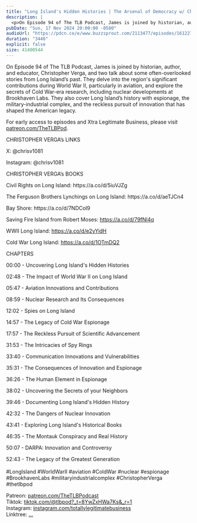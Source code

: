 ```yaml
---
title: "Long Island's Hidden Histories | The Arsenal of Democracy w/ Christopher Verga | The TLB Pod 94"
description: |
  <p>On Episode 94 of The TLB Podcast, James is joined by historian, author, and educator, Christopher Verga, and two talk about some often-overlooked stories from Long Island’s past. They delve into the region&apos;s significant contributions during World War II, particularly in aviation, and explore the secrets of Cold War-era research, including nuclear developments at Brookhaven Labs. They also cover Long Island’s history with espionage, the military-industrial complex, and the reckless pursuit of innovation that has shaped the American legacy.</p><p>For early access to episodes and Xtra Legitimate Business, please visit <a href='http://patreon.com/TheTLBPod'>patreon.com/TheTLBPod</a>.</p><p>CHRISTOPHER VERGA’s LINKS</p><p>X: @chrisv1081</p><p>Instagram: @chrisv1081</p><p>CHRISTOPHER VERGA’s BOOKS</p><p>Civil Rights on Long Island: https://a.co/d/5iuVJZg</p><p>The Ferguson Brothers Lynchings on Long Island: https://a.co/d/aeTJCn4</p><p>Bay Shore: https://a.co/d/7NDCol9</p><p>Saving Fire Island from Robert Moses: <a href='https://a.co/d/79fNI4q'>https://a.co/d/79fNI4q</a></p><p>WWII Long Island: <a href='https://a.co/d/e2yYidH'>https://a.co/d/e2yYidH</a></p><p>Cold War Long Island: <a href='https://a.co/d/1OTmDQ2'>https://a.co/d/1OTmDQ2</a></p><p>CHAPTERS</p><p>00:00 - Uncovering Long Island&apos;s Hidden Histories</p><p>02:48 - The Impact of World War II on Long Island</p><p>05:47 - Aviation Innovations and Contributions</p><p>08:59 - Nuclear Research and Its Consequences</p><p>12:02 - Spies on Long Island</p><p>14:57 - The Legacy of Cold War Espionage</p><p>17:57 - The Reckless Pursuit of Scientific Advancement</p><p>31:53 - The Intricacies of Spy Rings</p><p>33:40 - Communication Innovations and Vulnerabilities</p><p>35:31 - The Consequences of Innovation and Espionage</p><p>36:26 - The Human Element in Espionage</p><p>38:02 - Uncovering the Secrets of your Neighbors</p><p>39:46 - Documenting Long Island&apos;s Hidden History</p><p>42:32 - The Dangers of Nuclear Innovation</p><p>43:41 - Exploring Long Island&apos;s Historical Books</p><p>46:35 - The Montauk Conspiracy and Real History</p><p>50:07 - DARPA: Innovation and Controversy</p><p>52:43 - The Legacy of the Greatest Generation<br/><br/>#LongIsland #WorldWarII #aviation #ColdWar #nuclear #espionage #BrookhavenLabs #militaryindustrialcomplex #ChristopherVerga #thetlbpod </p><p>Patreon: <a href='https://www.youtube.com/redirect?event=channel_description&amp;redir_token=QUFFLUhqbHJwOWd4SjlUSkRCaG9HTnBLUWtMaUVjRWd5Z3xBQ3Jtc0tuRGV5Nl9WT0l1eTZsdjhOQUVJTmR6RzJMWDhJeFhSOElCNTNQdTBwVk9Gd0N6RE5FMWNCNmZ4TXRhNHZhS0hzdEltdEppNUlpUTFCN1lSeGZQVFNwS2dlSkUxb2p6Ui1iTTVGYmY3NVZVY0hJNWFaNA&amp;q=https%3A%2F%2Fwww.patreon.com%2FTheTLBPodcast'>patreon.com/TheTLBPodcast</a><br/>Tiktok: <a href='https://www.youtube.com/redirect?event=channel_description&amp;redir_token=QUFFLUhqa3hqQTB0SGVhSl94YjdxZnhjMEN1eWk3OXYtd3xBQ3Jtc0ttZFFJYjAxMHlXeDFsWm54Mlk3S240d2VWUGwxWjQzSmdmM3VkX2g4aHk2eTYzX1VUN1FtcjFueW9hcXEtV3FLdTZRQzNwQUt6anBGbzFLMXVhc0s4LUp2WndRV1NnY3I4dEd4WkxpZ0ZfMHBwYkJYSQ&amp;q=https%3A%2F%2Fwww.tiktok.com%2F%40tlbpod%3F_t%3D8YwZxHWa7Ks%26_r%3D1'>tiktok.com/@tlbpod?_t=8YwZxHWa7Ks&amp;_r=1</a><br/>Instagram: <a href='https://www.youtube.com/redirect?event=channel_description&amp;redir_token=QUFFLUhqbm9fRUxibWVsdmNmazlnc3YtREhhb0xfSHZTd3xBQ3Jtc0ttVGVJX3VEeld4Y255MHc5d3d1S3pVc2RGbUVIQWZGX2lXR3FBSWl0dTZfbW54WUdnUUdtanBMcEowUzA3MmNUekdBWXIzNU9VVDhZbEctbzlMOEFqbnBFQS0wRHM3bGJyUE9Hczg4ZjFUVFpLZ3g5bw&amp;q=https%3A%2F%2Fwww.instagram.com%2Ftotallylegitimatebusiness%2F'>instagram.com/totallylegitimatebusiness</a><br/>Linktree: <a href='https://www.youtube.com/redirect?event=channel_description&amp;redir_token=QUFFLUhqbU5BOGhSR2I4SlVYTGJCSldXMnhpa0pNWWJuQXxBQ3Jtc0trSS1FaDl1ZHBQVVlndjI0eFVWcTlrUFNmRS1Ka1hNRkVZQnk1WWZNSlpHLVhRNWRIYVlCRmZaa2xEbmFPTlJMaHFSblZuTTItMkxEY0phSzJaMzk5YkhGb1JJVUtnZlBXQk14VlN1Ri1nbkRJQUVNbw&amp;q=linktr.ee%2Ftotallylegitimatebusiness'>...</a></p>
pubDate: "Sun, 17 Nov 2024 20:00:00 -0500"
audioUrl: "https://pdcn.co/e/www.buzzsprout.com/2113477/episodes/16122723-long-island-s-hidden-histories-the-arsenal-of-democracy-w-christopher-verga-the-tlb-pod-94.mp3"
duration: "3446"
explicit: false
size: 41400544
---
```


<p>On Episode 94 of The TLB Podcast, James is joined by historian, author, and educator, Christopher Verga, and two talk about some often-overlooked stories from Long Island’s past. They delve into the region&apos;s significant contributions during World War II, particularly in aviation, and explore the secrets of Cold War-era research, including nuclear developments at Brookhaven Labs. They also cover Long Island’s history with espionage, the military-industrial complex, and the reckless pursuit of innovation that has shaped the American legacy.</p><p>For early access to episodes and Xtra Legitimate Business, please visit <a href='http://patreon.com/TheTLBPod'>patreon.com/TheTLBPod</a>.</p><p>CHRISTOPHER VERGA’s LINKS</p><p>X: @chrisv1081</p><p>Instagram: @chrisv1081</p><p>CHRISTOPHER VERGA’s BOOKS</p><p>Civil Rights on Long Island: https://a.co/d/5iuVJZg</p><p>The Ferguson Brothers Lynchings on Long Island: https://a.co/d/aeTJCn4</p><p>Bay Shore: https://a.co/d/7NDCol9</p><p>Saving Fire Island from Robert Moses: <a href='https://a.co/d/79fNI4q'>https://a.co/d/79fNI4q</a></p><p>WWII Long Island: <a href='https://a.co/d/e2yYidH'>https://a.co/d/e2yYidH</a></p><p>Cold War Long Island: <a href='https://a.co/d/1OTmDQ2'>https://a.co/d/1OTmDQ2</a></p><p>CHAPTERS</p><p>00:00 - Uncovering Long Island&apos;s Hidden Histories</p><p>02:48 - The Impact of World War II on Long Island</p><p>05:47 - Aviation Innovations and Contributions</p><p>08:59 - Nuclear Research and Its Consequences</p><p>12:02 - Spies on Long Island</p><p>14:57 - The Legacy of Cold War Espionage</p><p>17:57 - The Reckless Pursuit of Scientific Advancement</p><p>31:53 - The Intricacies of Spy Rings</p><p>33:40 - Communication Innovations and Vulnerabilities</p><p>35:31 - The Consequences of Innovation and Espionage</p><p>36:26 - The Human Element in Espionage</p><p>38:02 - Uncovering the Secrets of your Neighbors</p><p>39:46 - Documenting Long Island&apos;s Hidden History</p><p>42:32 - The Dangers of Nuclear Innovation</p><p>43:41 - Exploring Long Island&apos;s Historical Books</p><p>46:35 - The Montauk Conspiracy and Real History</p><p>50:07 - DARPA: Innovation and Controversy</p><p>52:43 - The Legacy of the Greatest Generation<br/><br/>#LongIsland #WorldWarII #aviation #ColdWar #nuclear #espionage #BrookhavenLabs #militaryindustrialcomplex #ChristopherVerga #thetlbpod </p><p>Patreon: <a href='https://www.youtube.com/redirect?event=channel_description&amp;redir_token=QUFFLUhqbHJwOWd4SjlUSkRCaG9HTnBLUWtMaUVjRWd5Z3xBQ3Jtc0tuRGV5Nl9WT0l1eTZsdjhOQUVJTmR6RzJMWDhJeFhSOElCNTNQdTBwVk9Gd0N6RE5FMWNCNmZ4TXRhNHZhS0hzdEltdEppNUlpUTFCN1lSeGZQVFNwS2dlSkUxb2p6Ui1iTTVGYmY3NVZVY0hJNWFaNA&amp;q=https%3A%2F%2Fwww.patreon.com%2FTheTLBPodcast'>patreon.com/TheTLBPodcast</a><br/>Tiktok: <a href='https://www.youtube.com/redirect?event=channel_description&amp;redir_token=QUFFLUhqa3hqQTB0SGVhSl94YjdxZnhjMEN1eWk3OXYtd3xBQ3Jtc0ttZFFJYjAxMHlXeDFsWm54Mlk3S240d2VWUGwxWjQzSmdmM3VkX2g4aHk2eTYzX1VUN1FtcjFueW9hcXEtV3FLdTZRQzNwQUt6anBGbzFLMXVhc0s4LUp2WndRV1NnY3I4dEd4WkxpZ0ZfMHBwYkJYSQ&amp;q=https%3A%2F%2Fwww.tiktok.com%2F%40tlbpod%3F_t%3D8YwZxHWa7Ks%26_r%3D1'>tiktok.com/@tlbpod?_t=8YwZxHWa7Ks&amp;_r=1</a><br/>Instagram: <a href='https://www.youtube.com/redirect?event=channel_description&amp;redir_token=QUFFLUhqbm9fRUxibWVsdmNmazlnc3YtREhhb0xfSHZTd3xBQ3Jtc0ttVGVJX3VEeld4Y255MHc5d3d1S3pVc2RGbUVIQWZGX2lXR3FBSWl0dTZfbW54WUdnUUdtanBMcEowUzA3MmNUekdBWXIzNU9VVDhZbEctbzlMOEFqbnBFQS0wRHM3bGJyUE9Hczg4ZjFUVFpLZ3g5bw&amp;q=https%3A%2F%2Fwww.instagram.com%2Ftotallylegitimatebusiness%2F'>instagram.com/totallylegitimatebusiness</a><br/>Linktree: <a href='https://www.youtube.com/redirect?event=channel_description&amp;redir_token=QUFFLUhqbU5BOGhSR2I4SlVYTGJCSldXMnhpa0pNWWJuQXxBQ3Jtc0trSS1FaDl1ZHBQVVlndjI0eFVWcTlrUFNmRS1Ka1hNRkVZQnk1WWZNSlpHLVhRNWRIYVlCRmZaa2xEbmFPTlJMaHFSblZuTTItMkxEY0phSzJaMzk5YkhGb1JJVUtnZlBXQk14VlN1Ri1nbkRJQUVNbw&amp;q=linktr.ee%2Ftotallylegitimatebusiness'>...</a></p>
